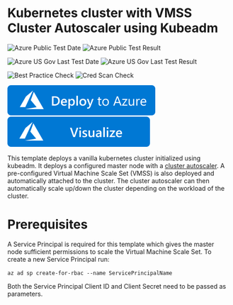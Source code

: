 # Kubernetes cluster with VMSS Cluster Autoscaler using Kubeadm

![Azure Public Test Date](https://azurequickstartsservice.blob.core.windows.net/badges/kubernetes-on-ubuntu-vmss/PublicLastTestDate.svg)
![Azure Public Test Result](https://azurequickstartsservice.blob.core.windows.net/badges/kubernetes-on-ubuntu-vmss/PublicDeployment.svg)

![Azure US Gov Last Test Date](https://azurequickstartsservice.blob.core.windows.net/badges/kubernetes-on-ubuntu-vmss/FairfaxLastTestDate.svg)
![Azure US Gov Last Test Result](https://azurequickstartsservice.blob.core.windows.net/badges/kubernetes-on-ubuntu-vmss/FairfaxDeployment.svg)

![Best Practice Check](https://azurequickstartsservice.blob.core.windows.net/badges/kubernetes-on-ubuntu-vmss/BestPracticeResult.svg)
![Cred Scan Check](https://azurequickstartsservice.blob.core.windows.net/badges/kubernetes-on-ubuntu-vmss/CredScanResult.svg)


[![Deploy To Azure](https://raw.githubusercontent.com/Azure/azure-quickstart-templates/master/1-CONTRIBUTION-GUIDE/images/deploytoazure.svg?sanitize=true)]("https://portal.azure.com/#create/Microsoft.Template/uri/https%3A%2F%2Fraw.githubusercontent.com%2FAzure%2Fazure-quickstart-templates%2Fmaster%2Fkubernetes-on-ubuntu-vmss%2Fazuredeploy.json")  [![Visualize](https://raw.githubusercontent.com/Azure/azure-quickstart-templates/master/1-CONTRIBUTION-GUIDE/images/visualizebutton.svg?sanitize=true)]("http://armviz.io/#/?load=https%3A%2F%2Fraw.githubusercontent.com%2FAzure%2Fazure-quickstart-templates%2Fmaster%2Fkubernetes-on-ubuntu-vmss%2Fazuredeploy.json")
    


    



This template deploys a vanilla kubernetes cluster initialized using kubeadm. It deploys a configured master node with a [cluster autoscaler](https://github.com/kubernetes/autoscaler/tree/master/cluster-autoscaler/cloudprovider/azure). A pre-configured Virtual Machine Scale Set (VMSS) is also deployed and automatically attached to the cluster. The cluster autoscaler can then automatically scale up/down the cluster depending on the workload of the cluster.

# Prerequisites 
A Service Principal is required for this template which gives the master node sufficient permissions to scale the Virtual Machine Scale Set. To create a new Service Principal run:
```
az ad sp create-for-rbac --name ServicePrincipalName
```

Both the Service Principal Client ID and Client Secret need to be passed as parameters.
